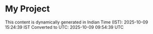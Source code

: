 # My Project

This content is dynamically generated in Indian Time (IST): 2025-10-09 15:24:39 IST
Converted to UTC: 2025-10-09 09:54:39 UTC
